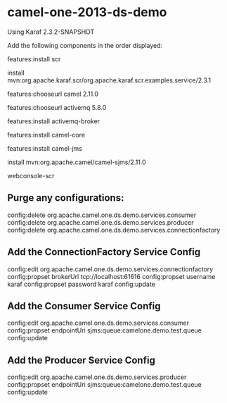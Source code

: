 camel-one-2013-ds-demo
======================

Using Karaf 2.3.2-SNAPSHOT

Add the following components in the order displayed:

features:install scr

install mvn:org.apache.karaf.scr/org.apache.karaf.scr.examples.service/2.3.1

features:chooseurl camel 2.11.0

features:chooseurl activemq 5.8.0

features:install activemq-broker

features:install camel-core

features:install camel-jms

install mvn:org.apache.camel/camel-sjms/2.11.0

webconsole-scr


Purge any configurations:
------------------------
config:delete org.apache.camel.one.ds.demo.services.consumer
config:delete org.apache.camel.one.ds.demo.services.producer
config:delete org.apache.camel.one.ds.demo.services.connectionfactory


Add the ConnectionFactory Service Config 
------------------------ 
config:edit org.apache.camel.one.ds.demo.services.connectionfactory
config:propset brokerUrl tcp://localhost:61616
config:propset username karaf
config:propset password karaf
config:update


Add the Consumer Service Config 
------------------------ 
config:edit org.apache.camel.one.ds.demo.services.consumer
config:propset endpointUri sjms:queue:camelone.demo.test.queue
config:update


Add the Producer Service Config 
------------------------ 
config:edit org.apache.camel.one.ds.demo.services.producer
config:propset endpointUri sjms:queue:camelone.demo.test.queue
config:update


